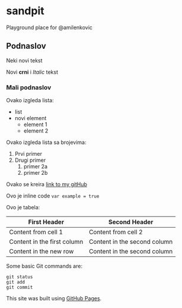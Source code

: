 # sandpit
Playground place for @amilenkovic
## Podnaslov
Neki novi tekst

Novi **crni** i _Italic_ tekst

### Mali podnaslov

Ovako izgleda lista:

- list
- novi element
  * element 1
  * element 2

Ovako izgleda lista sa brojevima:
1. Prvi primer
1. Drugi primer
   1. primer 2a
   1. primer 2b


Ovako se kreira [link to my gitHub](https://amilenkovic.github.io/)

Ovo je inline code `var example = true` 

Ovo je tabela:

First Header | Second Header
------------ | -------------
Content from cell 1 | Content from cell 2
Content in the first column | Content in the second column
Content in the new row  | Content in the second column



Some basic Git commands are:
```
git status
git add
git commit
```

This site was built using [GitHub Pages](https://pages.github.com/).


